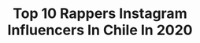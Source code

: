 ---
title: Top 10 Rappers Instagram Influencers In Chile In 2020
description: >-
  Find top rappers Instagram influencers in Chile in 2020. Most popular hashtags: #rap #hiphop #chile #quedateencasa.
platform: Instagram
profiles:
  - username: "danianeko"
    fullname: >-
      Dania Neko
    location: "Chile"
    followers: 9167
    engagement: 483
    commentsToLikes: 0.038290
    avatar: "https://scontent-amt2-1.cdninstagram.com/v/t51.2885-19/s320x320/72868766_2528953403994994_2537231039391072256_n.jpg?_nc_ht=scontent-amt2-1.cdninstagram.com&_nc_ohc=zyBbcTG_r0YAX8ZvRXm&oh=a824cb92a55acbf8a0c7b50039d3b624&oe=5EBD622F"
    verified: false
    hashtags: "#saire, #sanpedrodeatacama, #rap, #hiphopchileno"
  - username: "sergiovisor_ph"
    fullname: >-
      Sergio Carabajal 📸
    location: "Chile"
    followers: 5416
    engagement: 175
    commentsToLikes: 0.034602
    avatar: "https://scontent-amt2-1.cdninstagram.com/v/t51.2885-19/s320x320/41758731_2135449193381463_5200055310588313600_n.jpg?_nc_ht=scontent-amt2-1.cdninstagram.com&_nc_ohc=81Y5IA1jTE8AX-OzeNb&oh=3300165cfb768d69b1c957b74449efdd&oe=5EB0F625"
    verified: false
    hashtags: "#style, #vivaslasqueremos, #astro, #megaplane"
  - username: "bj_zero_"
    fullname: >-
      🖤Bj_DOPPO_V👽
    location: "Chile"
    followers: 6329
    engagement: 1472
    commentsToLikes: 0.028390
    avatar: "https://scontent-lhr8-1.cdninstagram.com/v/t51.2885-19/s320x320/92307774_853528441782852_1775829768416002048_n.jpg?_nc_ht=scontent-lhr8-1.cdninstagram.com&_nc_ohc=wvnvpe0HAW4AX_cCzQx&oh=0c71f46b771707f4d06bb08fb82c3920&oe=5EB996B7"
    verified: false
    hashtags: "#valentines, #heart, #happyday, #ulzzangboy"
  - username: "lautafro"
    fullname: >-
      lautafro
    location: "Chile"
    followers: 34061
    engagement: 186
    commentsToLikes: 0.023447
    avatar: "https://scontent-ams4-1.cdninstagram.com/v/t51.2885-19/s320x320/67355587_675467189621719_5066853793325383680_n.jpg?_nc_ht=scontent-ams4-1.cdninstagram.com&_nc_ohc=bhAd6jwlx2YAX_RmgFI&oh=c44750f19bf27c55fd7f2747bae4ce5b&oe=5EB857B7"
    verified: false
    hashtags: "#hermanafros, #papa, #instapic, #resistencia"
  - username: "florderap_oficial_"
    fullname: >-
      𝕱𝖑𝖔𝖗 𝕯𝖊 𝕽𝖆𝖕🇨🇱
    location: "Chile"
    followers: 119241
    engagement: 498
    commentsToLikes: 0.023274
    avatar: "https://scontent-lhr8-1.cdninstagram.com/v/t51.2885-19/s320x320/73393249_655062808565089_3194392706767912960_n.jpg?_nc_ht=scontent-lhr8-1.cdninstagram.com&_nc_ohc=S87aN3xvJEUAX_EC-x0&oh=cc7c9e542d4e2cfaf9b811857844854b&oe=5EBA0358"
    verified: true
    hashtags: "#rossanita, #hitmakers, #quedateencasa, #rimandoenlacasa"
  - username: "aerstamemov"
    fullname: >-
      Camilo Aerstame
    location: "Chile"
    followers: 140340
    engagement: 316
    commentsToLikes: 0.015072
    avatar: "https://scontent-atl3-1.cdninstagram.com/v/t51.2885-19/s320x320/67760824_860690174314958_5417689330770509824_n.jpg?_nc_ht=scontent-atl3-1.cdninstagram.com&_nc_ohc=Pg_zuI-EpqMAX9C09tO&oh=16e2cefc586c8386416c040a7112a697&oe=5EB9E3B6"
    verified: false
    hashtags: "#toteking, #quedateencasa, #tarot, #masajes"
  - username: "agilirapmental"
    fullname: >-
      AgiliRap Mental
    location: "Chile"
    followers: 29657
    engagement: 507
    commentsToLikes: 0.012902
    avatar: "https://scontent-nrt1-1.cdninstagram.com/v/t51.2885-19/s320x320/21433874_117599405581112_1312851312022388736_a.jpg?_nc_ht=scontent-nrt1-1.cdninstagram.com&_nc_ohc=Xci7QE_6mZAAX_3Gqd8&oh=ea0b45cd2547c8570c6b1eb7d79aa579&oe=5EA2417D"
    verified: false
    hashtags: "#teorema, #srk, #urbanroostersnetwork, #sweetpain"
  - username: "panqueque666"
    fullname: >-
      Sergio Dominguez Molina
    location: "Chile"
    followers: 30071
    engagement: 291
    commentsToLikes: 0.022010
    avatar: "https://scontent-lhr8-1.cdninstagram.com/v/t51.2885-19/s320x320/14704963_327503077611455_6996774897988927488_a.jpg?_nc_ht=scontent-lhr8-1.cdninstagram.com&_nc_ohc=MBDQR8okieAAX9mmc5J&oh=a548bf691b31dc7991b10e6c780d5b08&oe=5EBAE78D"
    verified: false
    hashtags: "#jueves, #improvisada, #kriticalbilbo, #genehtikseeds"
  - username: "lenwadurap"
    fullname: >-
      Lenwadura
    location: "Chile"
    followers: 53524
    engagement: 98
    commentsToLikes: 0.031736
    avatar: "https://scontent-lhr8-1.cdninstagram.com/v/t51.2885-19/s320x320/92399271_2588397251447605_8759386595313844224_n.jpg?_nc_ht=scontent-lhr8-1.cdninstagram.com&_nc_ohc=pq0ZwqbjwYkAX9o3KOM&oh=710059dfde2ee9e98c84e4406be3bd4d&oe=5EBC075A"
    verified: true
    hashtags: "#renunciapi, #dibujo, #santiagodechile, #rapchileno"
  - username: "rodamiento_"
    fullname: >-
      Álvaro Hernández
    location: "Chile"
    followers: 76763
    engagement: 612
    commentsToLikes: 0.014676
    avatar: "https://scontent-atl3-1.cdninstagram.com/v/t51.2885-19/s320x320/90179731_212459406678032_1091664387518758912_n.jpg?_nc_ht=scontent-atl3-1.cdninstagram.com&_nc_ohc=KnC53xVMfqcAX-WQUbP&oh=e98afacbd6b8ed802523878ec3660e9a&oe=5EBC143F"
    verified: false
    hashtags: "#clean, #hardfly, #aleteamo, #giradem2020"
---